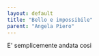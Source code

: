 ```yaml
---
layout: default
title: "Bello e impossibile"
parent: "Angela Piero"
---
```

E' semplicemente andata cosi
